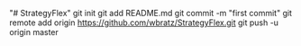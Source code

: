 "# StrategyFlex"  git init git add README.md git commit -m "first commit" git remote add origin https://github.com/wbratz/StrategyFlex.git git push -u origin master
